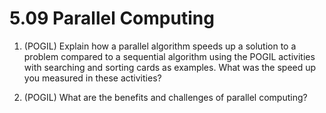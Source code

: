# 5.09 Parallel Computing

1. (POGIL) Explain how a parallel algorithm speeds up a solution to a problem compared to a sequential algorithm using the POGIL activities with searching and sorting cards as examples. What was the speed up you measured in these activities?

2. (POGIL) What are the benefits and challenges of parallel computing?
